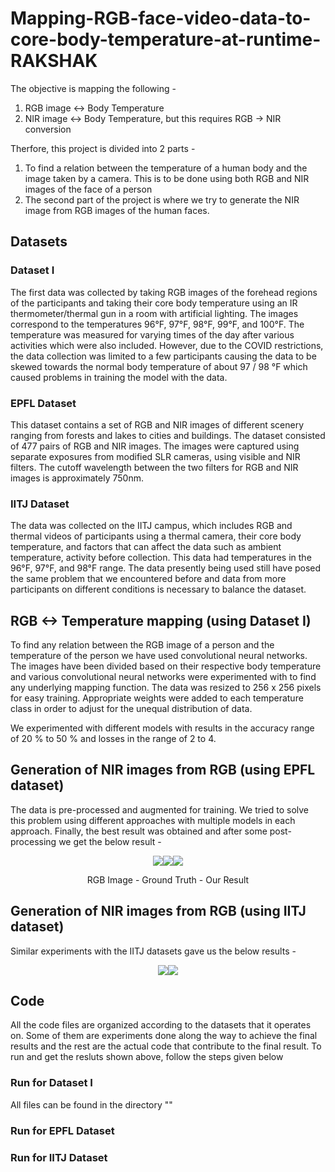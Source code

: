# Mapping-RGB-face-video-data-to-core-body-temperature-at-runtime-RAKSHAK

The objective is mapping the following -
1. RGB image <-> Body Temperature
2. NIR image <-> Body Temperature, but this requires RGB -> NIR conversion

Therfore, this project is divided into 2 parts -
1. To find a relation between the temperature of a human body and the image taken by a camera. This is to be done using both RGB and NIR images of the face of a person
2. The second part of the project is where we try to generate the NIR image from RGB images of the human faces.

## Datasets

### Dataset I

The first data was collected by taking RGB images of the forehead regions of the participants and taking their core body temperature using an IR thermometer/thermal gun in a room with artificial lighting. The images correspond to the temperatures 96°F, 97°F, 98°F, 99°F, and 100°F. The temperature was measured for varying times of the day after various activities which were also included. However, due to the COVID restrictions, the data collection was limited to a few participants causing the data to be skewed towards the normal body temperature of about 97 / 98 °F which caused problems in training the model with the data.

### EPFL Dataset

This dataset contains a set of RGB and NIR images of different scenery ranging from forests and lakes to cities and buildings. The dataset consisted of 477 pairs of RGB and NIR images. The images were captured using separate exposures from modified SLR cameras, using visible and NIR filters. The cutoff wavelength between the two filters for RGB and NIR images is approximately 750nm.

### IITJ Dataset

The data was collected on the IITJ campus, which includes RGB and thermal videos of participants using a thermal camera, their core body temperature, and factors that can affect the data such as ambient temperature, activity before collection. This data had temperatures in the 96°F, 97°F, and 98°F range. The data presently being used still have posed the same problem that we encountered before and data from more participants on different conditions is necessary to balance the dataset.

## RGB <-> Temperature mapping (using Dataset I)

To find any relation between the RGB image of a person and the temperature of the person we have used convolutional neural networks. The images have been divided based on their respective body temperature and various convolutional neural networks were experimented with to find any underlying mapping function. The data was resized to 256 x 256 pixels for easy training. Appropriate weights were added to each temperature class in order to adjust for the unequal distribution of data.

We experimented with different models with results in the accuracy range of 20 % to 50 % and losses in the range of 2 to 4.

## Generation of NIR images from RGB (using EPFL dataset)

The data is pre-processed and augmented for training. We tried to solve this problem using different approaches with multiple models in each approach. Finally, the best result was obtained and after some post-processing we get the below result -

<p align="center">
<img src="https://github.com/saurabhburewar/Mapping-RGB-face-video-data-to-core-body-temperature-at-runtime-RAKSHAK/blob/main/Results/Original%20RGB%20rescaled.png"><img src="https://github.com/saurabhburewar/Mapping-RGB-face-video-data-to-core-body-temperature-at-runtime-RAKSHAK/blob/main/Results/original%20NIR%20rescaled.png"><img src="https://github.com/saurabhburewar/Mapping-RGB-face-video-data-to-core-body-temperature-at-runtime-RAKSHAK/blob/main/Results/contrast%20adjusted.png">
</p>
<p align="center">
RGB Image - Ground Truth - Our Result
</p>

## Generation of NIR images from RGB (using IITJ dataset)

Similar experiments with the IITJ datasets gave us the below results -

<p align="center">
<img src="https://github.com/saurabhburewar/Mapping-RGB-face-video-data-to-core-body-temperature-at-runtime-RAKSHAK/blob/main/Results/0.jpg"><img src="https://github.com/saurabhburewar/Mapping-RGB-face-video-data-to-core-body-temperature-at-runtime-RAKSHAK/blob/main/Results/92_0_256x7_100.png">
</p>

## Code

All the code files are organized according to the datasets that it operates on. Some of them are experiments done along the way to achieve the final results and the rest are the actual code that contribute to the final result. To run and get the resluts shown above, follow the steps given below 

### Run for Dataset I 
All files can be found in the directory ""

### Run for EPFL Dataset

### Run for IITJ Dataset
